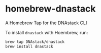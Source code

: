 # homebrew-dnastack
A Homebrew Tap for the DNAstack CLI

To install `dnastack` with Hoembrew, run:
```bash
brew tap DNAstack/dnastack
brew install dnastack
```
